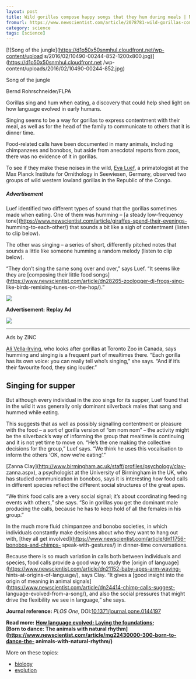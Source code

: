 ```yaml
---
layout: post
title: Wild gorillas compose happy songs that they hum during meals | New Scientist
fromurl: https://www.newscientist.com/article/2078781-wild-gorillas-compose-happy-songs-that-they-hum-during-meals/?utm_source=NSNS&amp;utm_medium=SOC&amp;utm_campaign=hoot&amp;cmpid=SOC%7CNSNS%7C2016-GLOBAL-hoot
category: science
tags: [science]
---
```


[![Song of the jungle](https://d1o50x50snmhul.cloudfront.net/wp-content/upload
s/2016/02/10490-00244-852-1200x800.jpg)](https://d1o50x50snmhul.cloudfront.net
/wp-content/uploads/2016/02/10490-00244-852.jpg)

Song of the jungle

Bernd Rohrschneider/FLPA

Gorillas sing and hum when eating, a discovery that could help shed light on
how language evolved in early humans.

Singing seems to be a way for gorillas to express contentment with their meal,
as well as for the head of the family to communicate to others that it is
dinner time.

Food-related calls have been documented in many animals, including chimpanzees
and bonobos, but aside from anecdotal reports from zoos, there was no evidence
of it in gorillas.

To see if they make these noises in the wild, [Eva
Luef](https://www.researchgate.net/profile/Eva_Luef), a primatologist at the
Max Planck Institute for Ornithology in Seewiesen, Germany, observed two
groups of wild western lowland gorillas in the Republic of the Congo.

##### Advertisement

Luef identified two different types of sound that the gorillas sometimes made
when eating. One of them was humming – [a steady low-frequency
tone](https://www.newscientist.com/article/giraffes-spend-their-evenings-
humming-to-each-other/) that sounds a bit like a sigh of contentment (listen
to clip below).

The other was singing – a series of short, differently pitched notes that
sounds a little like someone humming a random melody (listen to clip below).

“They don’t sing the same song over and over,” says Luef. “It seems like they
are [composing their little food
songs](https://www.newscientist.com/article/dn28265-zoologger-dj-frogs-sing-
like-birds-remixing-tunes-on-the-hop/).”

![](https://ss3.zedo.com/jsc/images/inReadcloseicon.png)

**Advertisement:** **Replay Ad**

![](https://ss3.zedo.com/jsc/images/spcr.gif)  
  
---  
  
Ads by ZINC  
  
[Ali Vella-Irving](https://uk.linkedin.com/in/ali-vella-irving-64967835), who
looks after gorillas at Toronto Zoo in Canada, says humming and singing is a
frequent part of mealtimes there. “Each gorilla has its own voice: you can
really tell who’s singing,” she says. “And if it’s their favourite food, they
sing louder.”

## Singing for supper

But although every individual in the zoo sings for its supper, Luef found that
in the wild it was generally only dominant silverback males that sang and
hummed while eating.

This suggests that as well as possibly signalling contentment or pleasure with
the food – a sort of gorilla version of “om nom nom” – the activity might be
the silverback’s way of informing the group that mealtime is continuing and it
is not yet time to move on. “He’s the one making the collective decisions for
the group,” Luef says. “We think he uses this vocalisation to inform the
others ‘OK, now we’re eating’.”

[Zanna Clay](http://www.birmingham.ac.uk/staff/profiles/psychology/clay-
zanna.aspx), a psychologist at the University of Birmingham in the UK, who has
studied communication in bonobos, says it is interesting how food calls in
different species reflect the different social structures of the great apes.

“We think food calls are a very social signal; it’s about coordinating feeding
events with others,” she says. “So in gorillas you get the dominant male
producing the calls, because he has to keep hold of all the females in his
group.”

In the much more fluid chimpanzee and bonobo societies, in which individuals
constantly make decisions about who they want to hang out with, [they all get
involved](https://www.newscientist.com/article/dn11756-bonobos-and-chimps-
speak-with-gestures/) in dinner-time conversations.

Because there is so much variation in calls both between individuals and
species, food calls provide a good way to study the [origin of
language](https://www.newscientist.com/article/dn21152-baby-apes-arm-waving-
hints-at-origins-of-language/), says Clay. “It gives a [good insight into the
origin of meaning in animal
signals](https://www.newscientist.com/article/dn24414-chimp-calls-suggest-
language-evolved-from-a-song/), and also the social pressures that might drive
the flexibility we see in language,” she says.

**Journal reference:** _PLOS One_, DOI:[10.1371/journal.pone.0144197](http://dx.plos.org/10.1371/journal.pone.0144197)

**Read more:** **[How language evolved: Laying the foundations](https://www.newscientist.com/article/mg20827895-300-how-language-evolved-laying-the-foundations/);  
[Born to dance: The animals with natural
rhythm](https://www.newscientist.com/article/mg22430000-300-born-to-dance-the-
animals-with-natural-rhythm/)**

More on these topics:

  * [biology](/article-topic/biology/)
  * [evolution](/article-topic/evolution/)

